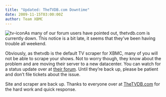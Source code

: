 ```yaml
---
title: "Updated: TheTVDB.com Downtime"
date: 2009-11-15T03:00:00Z
author: Team XBMC
---
```


![tv-icon](/images/blog/tv-icon.webp "tv-icon")As many of our forum users have pointed out, thetvdb.com is currently down. This notice is a bit late, it seems that they’ve been having trouble all weekend.

Obviously, as thetvdb is the default TV scraper for XBMC, many of you will not be able to scrape your shows. Not to worry though, they know about the problem and are moving their server to a new datacenter. You can watch for a status update over at [their forum](https://forums.thetvdb.com/viewtopic.php?f=4&t=2246). Until they’re back up, please be patient and don’t file tickets about the issue.

Site and scraper are back up. Thanks to everyone over at [TheTVDB.com](https://www.thetvdb.com/) for the hard work and quick response.
